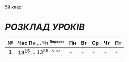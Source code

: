 5й клас

# *РОЗКЛАД УРОКІВ*

| № | Час Пн ... Чт <sup>`Перерва`</sup> | Пн | Вт | Ср | Чт | Пт |
|:---:|---|---|---|---|---|---|
| 1 | **13<sup>15</sup>** ... 13<sup>55</sup> <sup>` 5 хв`</sup> | - | - | - | - | - |  
